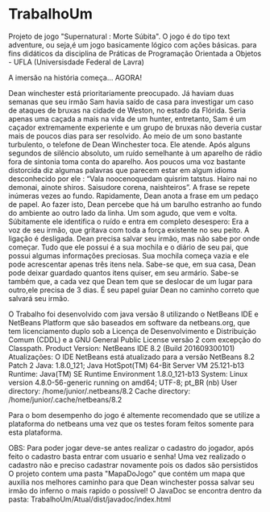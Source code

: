   # TrabalhoUm

  Projeto de jogo "Supernatural : Morte Súbita". O jogo é do tipo text adventure, ou seja,é um jogo basicamente lógico com ações
básicas. para fins didáticos da disciplina de Práticas de Programação Orientada a Objetos - UFLA (Universisdade Federal de Lavra)

  A imersão na história começa… AGORA!

  Dean winchester está prioritariamente preocupado. Já haviam duas semanas que seu irmão Sam havia saído de casa para investigar um
caso de ataques de bruxas na cidade de Weston, no estado da Flórida. Seria apenas uma caçada a mais na vida de um hunter,
entretanto, Sam é um caçador extremamente experiente e um grupo de bruxas não deveria custar mais de poucos dias para ser resolvido.
Ao meio de um sono bastante turbulento, o telefone de Dean Winchester toca. Ele atende. Após alguns segundos de silêncio absoluto,
um ruído semelhante à um aparelho de rádio fora de sintonia toma conta do aparelho. Aos poucos uma voz bastante distorcida diz
algumas palavras que parecem estar em algum idioma desconhecido por ele : “Vala noocenoquedam quisrim tatstus. Hairo nai no
demonai, ainote shiros. Saisudore corena, naishteiros”. A frase se repete inúmeras vezes ao fundo. Rapidamente, Dean anota a frase
em um pedaço de papel. Ao fazer isto, Dean percebe que há um barulho estranho ao fundo do ambiente ao outro lado da linha. Um som
agudo, que vem e volta. Súbitamente ele identifica o ruído e entra em completo desespero: Era a voz de seu irmão, que gritava com
toda a força existente no seu peito. A ligação é desligada. Dean precisa salvar seu irmão, mas não sabe por onde começar.
Tudo que ele possui é a sua mochila e o diário de seu pai, que possui algumas informações preciosas. Sua mochila começa vazia e
ele pode acrescentar apenas três itens nela. Sabe-se que, em sua casa, Dean pode deixar guardado quantos itens quiser, em seu
armário. Sabe-se também que, a cada vez que Dean tem que se deslocar de um lugar para outro,ele precisa de 3 dias.  É seu papel
guiar Dean no caminho correto que salvará seu irmão.

  O Trabalho foi desenvolvido com java versão 8 utilizando o NetBeans IDE e NetBeans Platform que são baseados em software da
netbeans.org, que tem licenciamento duplo sob a Licença de Desenvolvimento e Distribuição Comum (CDDL) e a GNU General Public
License versão 2 com excepção do Classpath. 
  Product Version: NetBeans IDE 8.2 (Build 201609300101)
  Atualizações: O IDE NetBeans está atualizado para a versão NetBeans 8.2 Patch 2
  Java: 1.8.0_121; Java HotSpot(TM) 64-Bit Server VM 25.121-b13
  Runtime: Java(TM) SE Runtime Environment 1.8.0_121-b13
  System: Linux version 4.8.0-56-generic running on amd64; UTF-8; pt_BR (nb)
  User directory: /home/junior/.netbeans/8.2
  Cache directory: /home/junior/.cache/netbeans/8.2
  
  Para o bom desempenho do jogo é altemente recomendado que se utilize a plataforma do netbeans uma vez que os testes foram feitos
  somente para esta plataforma.
  
  OBS: Para poder jogar deve-se antes realizar o cadastro do jogador, após feito o cadastro basta entrar com usuario e senha! Uma vez realizado o cadastro não e preciso cadastrar novamente pois os dados são persistidos
       O projeto contem uma pasta "MapaDoJogo" que contém um mapa que auxilia nos melhores caminho para que Dean winchester possa salvar seu irmão do inferno o mais rapido o possivel!
       O JavaDoc se encontra dentro da pasta: TrabalhoUm/Atual/dist/javadoc/index.html
